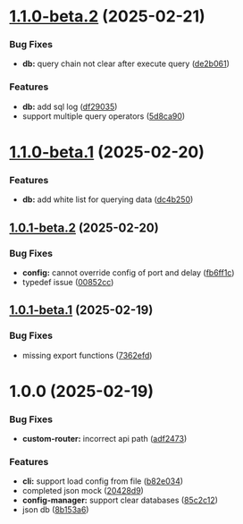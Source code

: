 # [1.1.0-beta.2](https://github.com/akinoccc/jsonx-mock/compare/v1.1.0-beta.1...v1.1.0-beta.2) (2025-02-21)


### Bug Fixes

* **db:** query chain not clear after execute query ([de2b061](https://github.com/akinoccc/jsonx-mock/commit/de2b061529e2d361eaad4a6264ddcfacac605fea))


### Features

* **db:** add sql log ([df29035](https://github.com/akinoccc/jsonx-mock/commit/df29035577dea4091b1cc5dcaaac644ce1878096))
* support multiple query operators ([5d8ca90](https://github.com/akinoccc/jsonx-mock/commit/5d8ca90f5268676f739c0b1abdd59329d6265a5b))

# [1.1.0-beta.1](https://github.com/akinoccc/jsonx-mock/compare/v1.0.1-beta.2...v1.1.0-beta.1) (2025-02-20)


### Features

* **db:** add white list for querying data ([dc4b250](https://github.com/akinoccc/jsonx-mock/commit/dc4b250bfbded0215a5233e99646ba5652779288))

## [1.0.1-beta.2](https://github.com/akinoccc/jsonx-mock/compare/v1.0.1-beta.1...v1.0.1-beta.2) (2025-02-20)


### Bug Fixes

* **config:** cannot override config of port and delay ([fb6ff1c](https://github.com/akinoccc/jsonx-mock/commit/fb6ff1c4a2841e1dc6abd94e5ad95da5747e7811))
* typedef issue ([00852cc](https://github.com/akinoccc/jsonx-mock/commit/00852ccf2f26b0b81ee0fac4e8b449cc1d59a9fd))

## [1.0.1-beta.1](https://github.com/akinoccc/jsonx-mock/compare/v1.0.0...v1.0.1-beta.1) (2025-02-19)


### Bug Fixes

* missing export functions ([7362efd](https://github.com/akinoccc/jsonx-mock/commit/7362efd629d4e9b49e73a97a36960e26e0871278))

# 1.0.0 (2025-02-19)


### Bug Fixes

* **custom-router:** incorrect api path ([adf2473](https://github.com/akinoccc/jsonx-mock/commit/adf2473a727c86465bbcec384d328ea59298a393))


### Features

* **cli:** support load config from file ([b82e034](https://github.com/akinoccc/jsonx-mock/commit/b82e034c48040caf78ce70ece3d1daa7a5cd7f19))
* completed json mock ([20428d9](https://github.com/akinoccc/jsonx-mock/commit/20428d900a99659543da6bb91dd9314e2492b489))
* **config-manager:** support clear databases ([85c2c12](https://github.com/akinoccc/jsonx-mock/commit/85c2c124fa0179378ebe33b5e96fd49e76dddba1))
* json db ([8b153a6](https://github.com/akinoccc/jsonx-mock/commit/8b153a6ccf1e95fa3eeff606a1479bf0c4890083))
